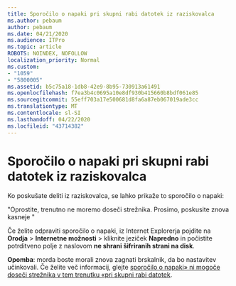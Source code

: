 ```yaml
---
title: Sporočilo o napaki pri skupni rabi datotek iz raziskovalca
ms.author: pebaum
author: pebaum
ms.date: 04/21/2020
ms.audience: ITPro
ms.topic: article
ROBOTS: NOINDEX, NOFOLLOW
localization_priority: Normal
ms.custom:
- "1059"
- "5800005"
ms.assetid: b5c75a18-1db8-42e9-8b95-730913a61491
ms.openlocfilehash: f7ea3b4c0695a10e8df930b415660b8bdf061e85
ms.sourcegitcommit: 55eff703a17e500681d8fa6a87eb067019ade3cc
ms.translationtype: MT
ms.contentlocale: sl-SI
ms.lasthandoff: 04/22/2020
ms.locfileid: "43714382"
---
```

# <a name="error-message-when-sharing-files-from-windows-explorer"></a>Sporočilo o napaki pri skupni rabi datotek iz raziskovalca

Ko poskušate deliti iz raziskovalca, se lahko prikaže to sporočilo o napaki:
  
"Oprostite, trenutno ne moremo doseči strežnika. Prosimo, poskusite znova kasneje "
  
Če želite odpraviti sporočilo o napaki, iz Internet Explorerja pojdite na **Orodja** \> **Internetne možnosti** \> kliknite jeziček **Napredno** in počistite potrditveno polje z naslovom **ne shrani šifriranih strani na disk**.
  
 **Opomba**: morda boste morali znova zagnati brskalnik, da bo nastavitev učinkovali. Če želite več informacij, glejte [sporočilo o napaki» ni mogoče doseči strežnika v tem trenutku «pri skupni rabi datotek](https://go.microsoft.com/fwlink/?linkid=2022914).
  